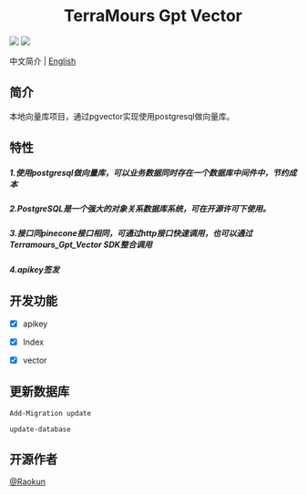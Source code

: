 <div align="center">
	<h1>TerraMours Gpt Vector</h1>
</div>

![](https://img.shields.io/github/stars/TerraMours/TerraMours_Gpt_Api) ![](https://img.shields.io/github/forks/TerraMours/TerraMours_Gpt_Api)

中文简介 | [English](README-EN.md)

## 简介

本地向量库项目，通过pgvector实现使用postgresql做向量库。

## 特性

##### 1.使用postgresql做向量库，可以业务数据同时存在一个数据库中间件中，节约成本

##### 2.PostgreSQL是一个强大的对象关系数据库系统，可在开源许可下使用。

##### 3.接口同pinecone接口相同，可通过http接口快速调用，也可以通过 Terramours_Gpt_Vector SDK整合调用

##### 4.apikey签发




## 开发功能

- [X] apikey
- [X] Index
- [X] vector



## 更新数据库
```
Add-Migration update

update-database
```

## 开源作者

[@Raokun](https://github.com/raokun)
